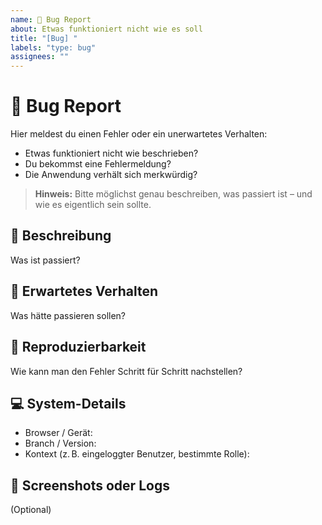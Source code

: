```yaml
---
name: 🐞 Bug Report
about: Etwas funktioniert nicht wie es soll
title: "[Bug] "
labels: "type: bug"
assignees: ""
---
```


# 🐞 Bug Report

Hier meldest du einen Fehler oder ein unerwartetes Verhalten:

* Etwas funktioniert nicht wie beschrieben?
* Du bekommst eine Fehlermeldung?
* Die Anwendung verhält sich merkwürdig?

> **Hinweis:** Bitte möglichst genau beschreiben, was passiert ist – und wie es eigentlich sein sollte.

## 🐛 Beschreibung
Was ist passiert?

## 🚦 Erwartetes Verhalten
Was hätte passieren sollen?

## 🔁 Reproduzierbarkeit
Wie kann man den Fehler Schritt für Schritt nachstellen?

## 💻 System-Details
- Browser / Gerät:
- Branch / Version:
- Kontext (z. B. eingeloggter Benutzer, bestimmte Rolle):

## 📎 Screenshots oder Logs
(Optional)

